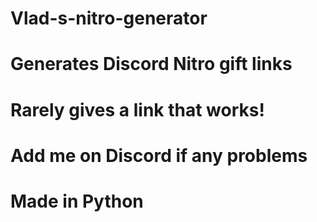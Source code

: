 # Vlad-s-nitro-generator
# Generates Discord Nitro gift links
# Rarely gives a link that works!
# Add me on Discord if any problems
# Made in Python

